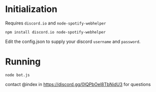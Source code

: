# Initialization

Requires `discord.io` and `node-spotify-webhelper`

`npm install discord.io node-spotify-webhelper`

Edit the config.json to supply your discord `username` and `password`.

# Running
`node bot.js`

contact @index in https://discord.gg/0lQPbOel8TbNidU3 for questions
